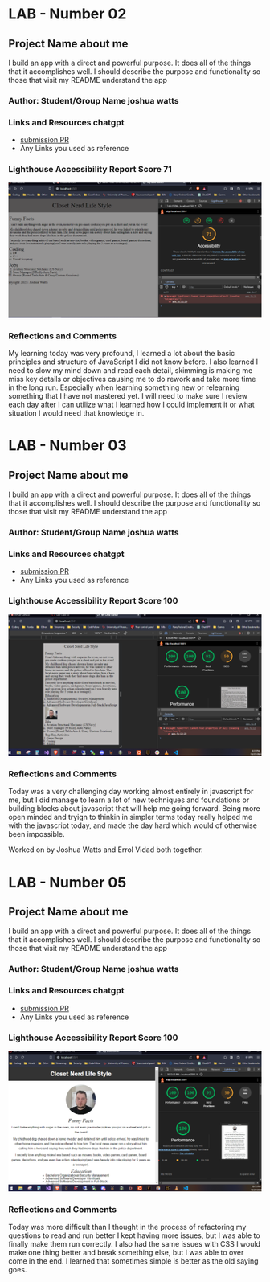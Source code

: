 # LAB - Number 02

## Project Name about me

I build an app with a direct and powerful purpose. It does all of the things that it accomplishes well. I should describe the purpose and functionality so those that visit my README understand the app

### Author: Student/Group Name joshua watts

### Links and Resources chatgpt

* [submission PR](http://xyz.com)
* Any Links you used as reference

### Lighthouse Accessibility Report Score 71

![lighthouse screenshot](lab2lighthouse.PNG)

### Reflections and Comments

My learning today was very profound, I learned a lot about the basic principles and structure of JavaScript I did not know before. I also learned I need to slow my mind down and read each detail, skimming is making me miss key details or objectives causing me to do rework and take more time in the long run. Especially when learning something new or relearning something that I have not mastered yet. I will need to make sure I review each day after I can utilize what I learned how I could implement it or what situation I would need that knowledge in.



# LAB - Number 03

## Project Name about me

I build an app with a direct and powerful purpose. It does all of the things that it accomplishes well. I should describe the purpose and functionality so those that visit my README understand the app

### Author: Student/Group Name joshua watts

### Links and Resources chatgpt

* [submission PR](http://xyz.com)
* Any Links you used as reference

### Lighthouse Accessibility Report Score 100

![lighthouse screenshot](lab3lighthouse.PNG)

### Reflections and Comments

Today was a very challenging day working almost entirely in javascript for me, but I did manage to learn a lot of new techniques and foundations or building blocks about javascript that will help me going forward. Being more open minded and tryign to thinkin in simpler terms today really helped me with the javascript today, and made the day hard which would of otherwise been impossible.


Worked on by Joshua Watts and Errol Vidad both together.


# LAB - Number 05

## Project Name about me

I build an app with a direct and powerful purpose. It does all of the things that it accomplishes well. I should describe the purpose and functionality so those that visit my README understand the app

### Author: Student/Group Name joshua watts

### Links and Resources chatgpt

* [submission PR](http://xyz.com)
* Any Links you used as reference

### Lighthouse Accessibility Report Score 100

![lighthouse screenshot](lab5lighthouse.PNG)

### Reflections and Comments

Today was more difficult than I thought in the process of refactoring my questions to read and run better I kept having more issues, but I was able to finally make them run correctly. I also had the same issues with CSS I would make one thing better and break something else, but I was able to over come in the end. I learned that sometimes simple is better as the old saying goes.

